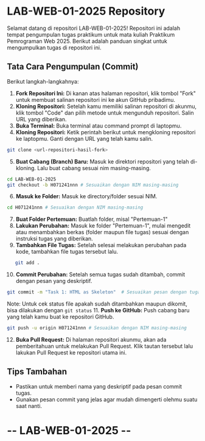 # LAB-WEB-01-2025 Repository
Selamat datang di repositori LAB-WEB-01-2025! Repositori ini adalah tempat pengumpulan tugas praktikum untuk mata kuliah Praktikum Pemrograman Web 2025. Berikut adalah panduan singkat untuk mengumpulkan tugas di repositori ini.

## Tata Cara Pengumpulan (Commit)
Berikut langkah-langkahnya:
1. **Fork Repositori Ini:** Di kanan atas halaman repositori, klik tombol "Fork" untuk membuat salinan repositori ini ke akun GitHub pribadimu.
2. **Kloning Repositori:** Setelah kamu memiliki salinan repositori di akunmu, klik tombol "Code" dan pilih metode untuk mengunduh repositori. Salin URL yang diberikan.
3. **Buka Terminal:** Buka terminal atau command prompt di laptopmu.
4. **Kloning Repositori:** Ketik perintah berikut untuk mengkloning repositori ke laptopmu. Ganti <repository-url> dengan URL yang telah kamu salin.
```bash
git clone <url-repositori-hasil-fork>
```
5. **Buat Cabang (Branch) Baru:** Masuk ke direktori repositori yang telah di-kloning. Lalu buat cabang sesuai nim masing-masing.
```bash
cd LAB-WEB-01-2025
git checkout -b H071241nnn # Sesuaikan dengan NIM masing-masing
```
6. **Masuk ke Folder:** Masuk ke directory/folder sesuai NIM.
```bash
cd H071241nnn # Sesuaikan dengan NIM masing-masing
```
7. **Buat Folder Pertemuan:** Buatlah folder, misal "Pertemuan-1"
8. **Lakukan Perubahan:** Masuk ke folder "Pertemuan-1", mulai mengedit atau menambahkan berkas (folder maupun file tugas) sesuai dengan instruksi tugas yang diberikan.
9. **Tambahkan File Tugas:** Setelah selesai melakukan perubahan pada kode, tambahkan file tugas tersebut lalu.
```bash
   git add .
```
10. **Commit Perubahan:** Setelah semua tugas sudah ditambah, commit dengan pesan yang deskriptif.
```bash
git commit -m "Task 1: HTML as Skeleton"  # Sesuaikan pesan dengan tugas yang kamu kumpulkan
```
Note: Untuk cek status file apakah sudah ditambahkan maupun dikomit, bisa dilakukan dengan `git status`
11. **Push ke GitHub:** Push cabang baru yang telah kamu buat ke repositori GitHub.
```bash
git push -u origin H071241nnn # Sesuaikan dengan NIM masing-masing
```
12. **Buka Pull Request:** Di halaman repositori akunmu, akan ada pemberitahuan untuk melakukan Pull Request. Klik tautan tersebut lalu lakukan Pull Request ke repositori utama ini.

## Tips Tambahan
- Pastikan untuk memberi nama yang deskriptif pada pesan commit tugas.
- Gunakan pesan commit yang jelas agar mudah dimengerti olehmu suatu saat nanti.

# -- LAB-WEB-01-2025 --
